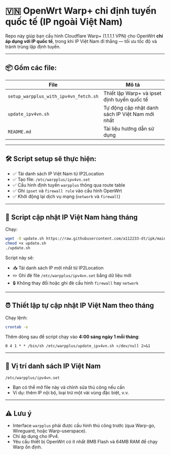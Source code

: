 # 🇻🇳 OpenWrt Warp+ chỉ định tuyến quốc tế (IP ngoài Việt Nam)

Repo này giúp bạn cấu hình Cloudflare Warp+ (1.1.1.1 VPN) cho OpenWrt **chỉ áp dụng với IP quốc tế**, trong khi IP Việt Nam đi thẳng — tối ưu tốc độ và tránh trùng lặp định tuyến.

---

## 📦 Gồm các file:

| File | Mô tả |
|------|-------|
| `setup_warpplus_with_ipv4vn_fetch.sh` | Thiết lập Warp+ và ipset định tuyến quốc tế |
| `update_ipv4vn.sh` | Tự động cập nhật danh sách IP Việt Nam mới nhất |
| `README.md` | Tài liệu hướng dẫn sử dụng |

---

## 🛠 Script setup sẽ thực hiện:

- ✅ Tải danh sách IP Việt Nam từ IP2Location
- ✅ Tạo file: `/etc/warpplus/ipv4vn.set`
- ✅ Cấu hình định tuyến `warpplus` thông qua route table
- ✅ Ghi `ipset` và `firewall rule` vào cấu hình OpenWrt
- ✅ Khởi động lại dịch vụ mạng (`network` và `firewall`)

---

## 🔄 Script cập nhật IP Việt Nam hàng tháng

Chạy:

```bash
wget -O update.sh https://raw.githubusercontent.com/a112233-dt/ipk/main/Warp%2B%20OpenWrt%20-%20Định%20tuyến%20QT/update_ipv4vn.sh
chmod +x update.sh
./update.sh
```

Script này sẽ:

- 📥 Tải danh sách IP mới nhất từ IP2Location
- ✏️ Ghi đè file `/etc/warpplus/ipv4vn.set` bằng dữ liệu mới
- 🔒 Không thay đổi hoặc ghi đè cấu hình `firewall` hay `network`

---

## ⏰ Thiết lập tự cập nhật IP Việt Nam theo tháng

Chạy lệnh:

```bash
crontab -e
```

Thêm dòng sau để script chạy vào **4:00 sáng ngày 1 mỗi tháng**:

```cron
0 4 1 * * /bin/sh /etc/warpplus/update_ipv4vn.sh >/dev/null 2>&1
```

---

## 📂 Vị trí danh sách IP Việt Nam

```bash
/etc/warpplus/ipv4vn.set
```

- Bạn có thể mở file này và chỉnh sửa thủ công nếu cần
- Ví dụ: thêm IP nội bộ, loại trừ một vài vùng đặc biệt, v.v.

---

## ⚠️ Lưu ý

- Interface `warpplus` phải được cấu hình thủ công trước (qua Warp-go, Wireguard, hoặc Warp-userspace).
- Chỉ áp dụng cho IPv4.
- Yêu cầu thiết bị OpenWrt có ít nhất 8MB Flash và 64MB RAM để chạy Warp ổn định.
